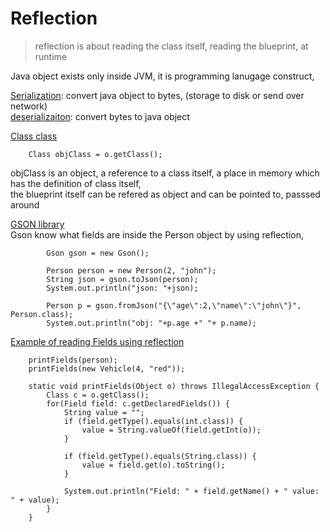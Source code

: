 # Reflection

> reflection is about reading the class itself, reading the blueprint, at runtime

Java object exists only inside JVM, it is programming lanugage construct,     

<ins>Serialization</ins>: convert java object to bytes, (storage to disk or send over network)    
<ins>deserializaiton</ins>: convert bytes to java object    

<ins>Class class</ins>          

        Class objClass = o.getClass();
objClass is an object, a reference to a class itself, a place in memory which has the definition of class itself,               
the blueprint itself can be refered as object and can be pointed to, passsed around             


<ins>GSON library</ins>         
Gson know what fields are inside the Person object by using reflection, 

```
        Gson gson = new Gson();

        Person person = new Person(2, "john");
        String json = gson.toJson(person);
        System.out.println("json: "+json);

        Person p = gson.fromJson("{\"age\":2,\"name\":\"john\"}", Person.class);
        System.out.println("obj: "+p.age +" "+ p.name);
```

<ins>Example of reading Fields using reflection</ins>           
```
    printFields(person);
    printFields(new Vehicle(4, "red"));

    static void printFields(Object o) throws IllegalAccessException {
        Class c = o.getClass();
        for(Field field: c.getDeclaredFields()) {
            String value = "";
            if (field.getType().equals(int.class)) {
                value = String.valueOf(field.getInt(o));
            }

            if (field.getType().equals(String.class)) {
                value = field.get(o).toString();
            }

            System.out.println("Field: " + field.getName() + " value: " + value);
        }
    }
```
